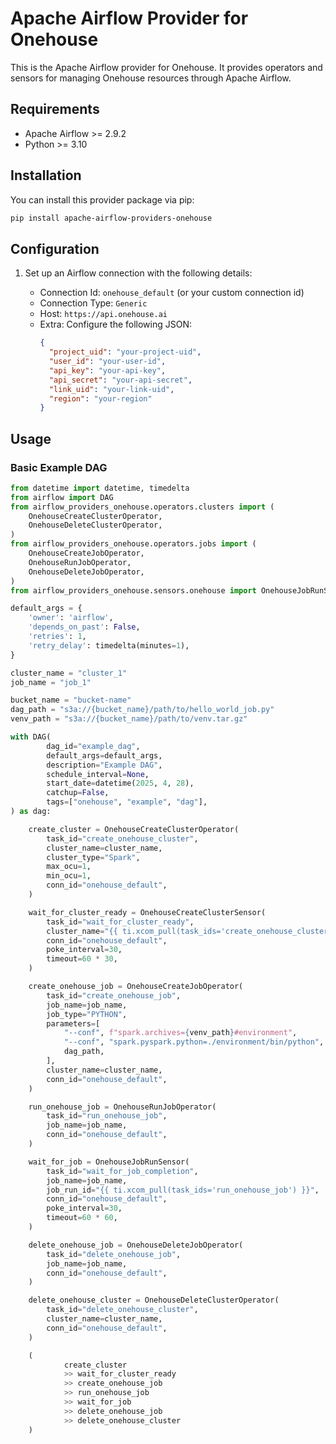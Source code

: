 # Apache Airflow Provider for Onehouse

This is the Apache Airflow provider for Onehouse. It provides operators and sensors for managing Onehouse resources through Apache Airflow.

## Requirements

- Apache Airflow >= 2.9.2
- Python >= 3.10

## Installation

You can install this provider package via pip:

```bash
pip install apache-airflow-providers-onehouse
```

## Configuration

1. Set up an Airflow connection with the following details:

   - Connection Id: `onehouse_default` (or your custom connection id)
   - Connection Type: `Generic`
   - Host: `https://api.onehouse.ai`
   - Extra: Configure the following JSON:
     ```json
     {
       "project_uid": "your-project-uid",
       "user_id": "your-user-id",
       "api_key": "your-api-key",
       "api_secret": "your-api-secret",
       "link_uid": "your-link-uid",
       "region": "your-region"
     }
     ```

## Usage

### Basic Example DAG

```python
from datetime import datetime, timedelta
from airflow import DAG
from airflow_providers_onehouse.operators.clusters import (
    OnehouseCreateClusterOperator,
    OnehouseDeleteClusterOperator,
)
from airflow_providers_onehouse.operators.jobs import (
    OnehouseCreateJobOperator,
    OnehouseRunJobOperator,
    OnehouseDeleteJobOperator,
)
from airflow_providers_onehouse.sensors.onehouse import OnehouseJobRunSensor, OnehouseCreateClusterSensor

default_args = {
    'owner': 'airflow',
    'depends_on_past': False,
    'retries': 1,
    'retry_delay': timedelta(minutes=1),
}

cluster_name = "cluster_1"
job_name = "job_1"

bucket_name = "bucket-name"
dag_path = "s3a://{bucket_name}/path/to/hello_world_job.py"
venv_path = "s3a://{bucket_name}/path/to/venv.tar.gz"

with DAG(
        dag_id="example_dag",
        default_args=default_args,
        description="Example DAG",
        schedule_interval=None,
        start_date=datetime(2025, 4, 28),
        catchup=False,
        tags=["onehouse", "example", "dag"],
) as dag:

    create_cluster = OnehouseCreateClusterOperator(
        task_id="create_onehouse_cluster",
        cluster_name=cluster_name,
        cluster_type="Spark",
        max_ocu=1,
        min_ocu=1,
        conn_id="onehouse_default",
    )

    wait_for_cluster_ready = OnehouseCreateClusterSensor(
        task_id="wait_for_cluster_ready",
        cluster_name="{{ ti.xcom_pull(task_ids='create_onehouse_cluster') }}",
        conn_id="onehouse_default",
        poke_interval=30,
        timeout=60 * 30,
    )

    create_onehouse_job = OnehouseCreateJobOperator(
        task_id="create_onehouse_job",
        job_name=job_name,
        job_type="PYTHON",
        parameters=[
            "--conf", f"spark.archives={venv_path}#environment",
            "--conf", "spark.pyspark.python=./environment/bin/python",
            dag_path,
        ],
        cluster_name=cluster_name,
        conn_id="onehouse_default",
    )

    run_onehouse_job = OnehouseRunJobOperator(
        task_id="run_onehouse_job",
        job_name=job_name,
        conn_id="onehouse_default",
    )

    wait_for_job = OnehouseJobRunSensor(
        task_id="wait_for_job_completion",
        job_name=job_name,
        job_run_id="{{ ti.xcom_pull(task_ids='run_onehouse_job') }}",
        conn_id="onehouse_default",
        poke_interval=30,
        timeout=60 * 60,
    )

    delete_onehouse_job = OnehouseDeleteJobOperator(
        task_id="delete_onehouse_job",
        job_name=job_name,
        conn_id="onehouse_default",
    )

    delete_onehouse_cluster = OnehouseDeleteClusterOperator(
        task_id="delete_onehouse_cluster",
        cluster_name=cluster_name,
        conn_id="onehouse_default",
    )

    (
            create_cluster
            >> wait_for_cluster_ready
            >> create_onehouse_job
            >> run_onehouse_job
            >> wait_for_job
            >> delete_onehouse_job
            >> delete_onehouse_cluster
    ) 
```
